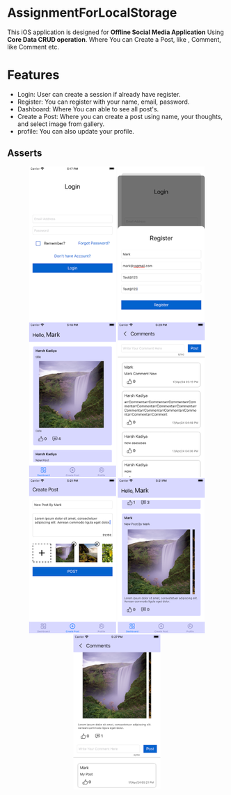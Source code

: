 # AssignmentForLocalStorage

This iOS application is designed for **Offline Social Media Application** Using **Core Data CRUD operation**.  Where You can Create a Post, like , Comment, like Comment etc.
# **Features**

 - Login: User can create a session if already have register.
 - Register: You can register with your name, email, password.
 - Dashboard: Where You can able to see all post's.
 - Create a Post: Where you can create a post using name, your thoughts, and select image from gallery.
 - profile: You can also update your profile.
## Asserts 
<p align="center">
<img src="https://github.com/Harsh171095/AssignmentForLocalStorage/blob/main/Assets/ass_01.png" width="200" />
<img src="https://github.com/Harsh171095/AssignmentForLocalStorage/blob/main/Assets/ass_02.png" width="200" />
<img src="https://github.com/Harsh171095/AssignmentForLocalStorage/blob/main/Assets/ass_03.png" width="200" />
<img src="https://github.com/Harsh171095/AssignmentForLocalStorage/blob/main/Assets/ass_04.png" width="200" />
<img src="https://github.com/Harsh171095/AssignmentForLocalStorage/blob/main/Assets/ass_05.png" width="200" />
<img src="https://github.com/Harsh171095/AssignmentForLocalStorage/blob/main/Assets/ass_06.png" width="200" />
<img src="https://github.com/Harsh171095/AssignmentForLocalStorage/blob/main/Assets/ass_07.png" width="200" />
</p>

